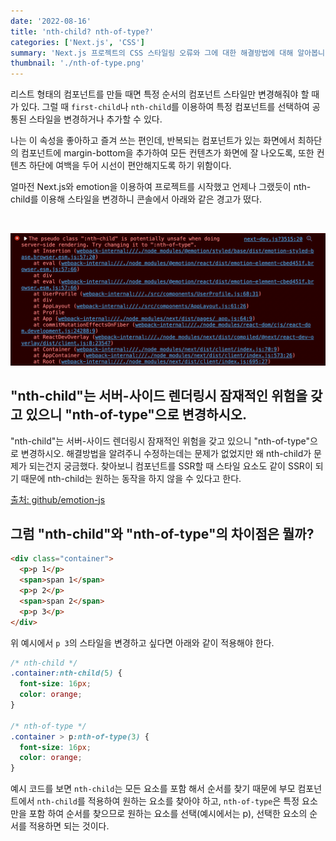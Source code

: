 ```yaml
---
date: '2022-08-16'
title: 'nth-child? nth-of-type?'
categories: ['Next.js', 'CSS']
summary: 'Next.js 프로젝트의 CSS 스타일링 오류와 그에 대한 해결방법에 대해 알아봅니다.'
thumbnail: './nth-of-type.png'
---
```


리스트 형태의 컴포넌트를 만들 때면 특정 순서의 컴포넌트 스타일만 변경해줘야 할 때가 있다. 그럴 때 `first-child`나 `nth-child`를 이용하여 특정 컴포넌트를 선택하여 공통된 스타일을 변경하거나 추가할 수 있다.

나는 이 속성을 좋아하고 즐겨 쓰는 편인데, 반복되는 컴포넌트가 있는 화면에서 최하단의 컴포넌트에 margin-bottom을 추가하여 모든 컨텐츠가 화면에 잘 나오도록, 또한 컨텐츠 하단에 여백을 두어 시선이 편안해지도록 하기 위함이다.

얼마전 Next.js와 emotion을 이용하여 프로젝트를 시작했고 언제나 그랬듯이 nth-child를 이용해 스타일을 변경하니 콘솔에서 아래와 같은 경고가 떴다.
</br>

</br>

![error image](images/nth-type-error.png)

## "nth-child"는 서버-사이드 렌더링시 잠재적인 위험을 갖고 있으니 "nth-of-type"으로 변경하시오.

"nth-child"는 서버-사이드 렌더링시 잠재적인 위험을 갖고 있으니 "nth-of-type"으로 변경하시오.
해결방법을 알려주니 수정하는데는 문제가 없었지만 왜 nth-child가 문제가 되는건지 궁금했다. 찾아보니 컴포넌트를 SSR할 때 스타일 요소도 같이 SSR이 되기 때문에 nth-child는 원하는 동작을 하지 않을 수 있다고 한다.

[출처: github/emotion-js](https://github.com/emotion-js/emotion/issues/1178)

## 그럼 "nth-child"와 "nth-of-type"의 차이점은 뭘까?

```html
<div class="container">
  <p>p 1</p>
  <span>span 1</span>
  <p>p 2</p>
  <span>span 2</span>
  <p>p 3</p>
</div>
```

위 예시에서 `p 3`의 스타일을 변경하고 싶다면 아래와 같이 적용해야 한다.

```css
/* nth-child */
.container:nth-child(5) {
  font-size: 16px;
  color: orange;
}

/* nth-of-type */
.container > p:nth-of-type(3) {
  font-size: 16px;
  color: orange;
}
```

예시 코드를 보면 `nth-child`는 모든 요소를 포함 해서 순서를 찾기 때문에 부모 컴포넌트에서 `nth-child`를 적용하여 원하는 요소를 찾아야 하고, `nth-of-type`은 특정 요소만을 포함 하여 순서를 찾으므로 원하는 요소를 선택(예시에서는 p), 선택한 요소의 순서를 적용하면 되는 것이다.
